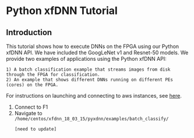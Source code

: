 # Python xfDNN Tutorial


## Introduction
This tutorial shows how to execute DNNs on the FPGA using our Python xfDNN API. We have included the GoogLeNet v1 and Resnet-50 models. We provide two examples of applications using the Python xfDNN API:

	1) A batch classification example that streams images from disk through the FPGA for classification.
	2) An example that shows different DNNs running on different PEs (cores) on the FPGA.


For instructions on launching and connecting to aws instances, see [here][].

1. Connect to F1
2. Navigate to `/home/centos/xfdnn_18_03_15/pyxdnn/examples/batch_classify/`
	```
	[need to update]
	```


[here]: launching_instance.md
[click here]: https://github.com/aws/aws-fpga/blob/master/sdk/userspace/fpga_mgmt_tools/README.md#sudo-or-root-privileges
